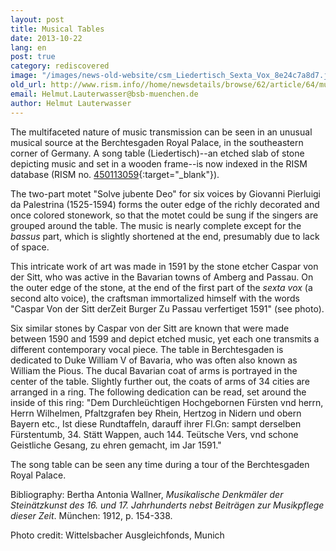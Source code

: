 ```yaml
---
layout: post
title: Musical Tables
date: 2013-10-22
lang: en
post: true
category: rediscovered
image: "/images/news-old-website/csm_Liedertisch_Sexta_Vox_8e24c7a8d7.jpg"
old_url: http://www.rism.info//home/newsdetails/browse/62/article/64/musical-tables.html
email: Helmut.Lauterwasser@bsb-muenchen.de
author: Helmut Lauterwasser
---
```


The multifaceted nature of music transmission can be seen in an unusual musical source at the Berchtesgaden Royal Palace, in the southeastern corner of Germany. A song table (Liedertisch)--an etched slab of stone depicting music and set in a wooden frame--is now indexed in the RISM database (RISM no. [450113059](http://opac.rism.info/search?documentid=450113059){:target="_blank"}).

The two-part motet "Solve jubente Deo" for six voices by Giovanni Pierluigi da Palestrina (1525-1594) forms the outer edge of the richly decorated and once colored stonework, so that the motet could be sung if the singers are grouped around the table. The music is nearly complete except for the _bassus_ part, which is slightly shortened at the end, presumably due to lack of space.

This intricate work of art was made in 1591 by the stone etcher Caspar von der Sitt, who was active in the Bavarian towns of Amberg and Passau. On the outer edge of the stone, at the end of the first part of the _sexta vox_ (a second alto voice), the craftsman immortalized himself with the words "Caspar Von der Sitt derZeit Burger Zu Passau verfertiget 1591" (see photo).

Six similar stones by Caspar von der Sitt are known that were made between 1590 and 1599 and depict etched music, yet each one transmits a different contemporary vocal piece. The table in Berchtesgaden is dedicated to Duke William V of Bavaria, who was often also known as William the Pious. The ducal Bavarian coat of arms is portrayed in the center of the table. Slightly further out, the coats of arms of 34 cities are arranged in a ring. The following dedication can be read, set around the inside of this ring: "Dem Durchleüchtigen Hochgebornen Fürsten vnd herrn, Herrn Wilhelmen, Pfaltzgrafen bey Rhein, Hertzog in Nidern und obern Bayern etc., Ist diese Rundtaffeln, darauff ihrer Fl.Gn: sampt derselben Fürstentumb, 34. Stätt Wappen, auch 144. Teütsche Vers, vnd schone Geistliche Gesang, zu ehren gemacht, im Jar 1591."

The song table can be seen any time during a tour of the Berchtesgaden Royal Palace.

Bibliography: Bertha Antonia Wallner, _Musikalische Denkmäler der Steinätzkunst des 16. und 17. Jahrhunderts nebst Beiträgen zur Musikpflege dieser Zeit_. München: 1912, p. 154-338.

Photo credit: Wittelsbacher Ausgleichfonds, Munich


